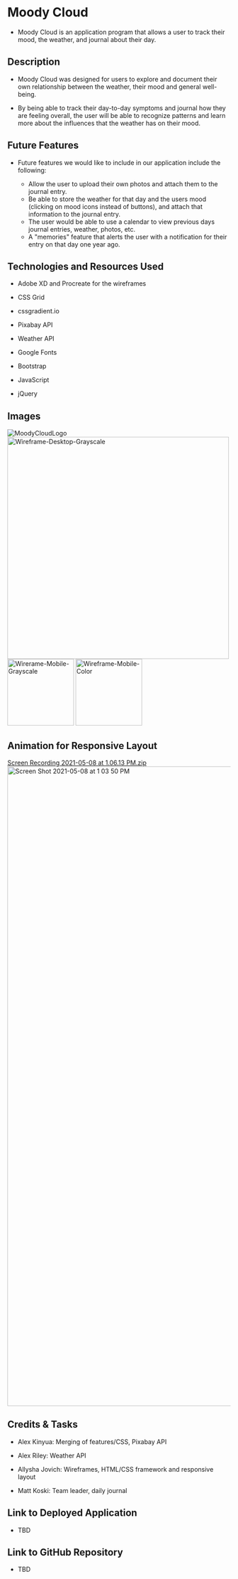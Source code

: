 # Moody Cloud

* Moody Cloud is an application program that allows a user to track their mood, the weather, and journal about their day. 


## Description

* Moody Cloud was designed for users to explore and document their own relationship between the weather, their mood and general well-being. 

* By being able to track their day-to-day symptoms and journal how they are feeling overall, the user will be able to recognize patterns and learn more about the influences that the weather has on their mood. 


## Future Features

* Future features we would like to include in our application include the following:

    * Allow the user to upload their own photos and attach them to the journal entry.
    * Be able to store the weather for that day and the users mood (clicking on mood icons instead of buttons), and attach that information to the journal entry.
    * The user would be able to use a calendar to view previous days journal entries, weather, photos, etc. 
    * A "memories" feature that alerts the user with a notification for their entry on that day one year ago. 


## Technologies and Resources Used

* Adobe XD and Procreate for the wireframes

* CSS Grid

* cssgradient.io

* Pixabay API
 
* Weather API

* Google Fonts

* Bootstrap

* JavaScript

* jQuery


## Images

![MoodyCloudLogo](https://user-images.githubusercontent.com/80286426/117523516-a20d2a80-af6d-11eb-9531-2bc0c42ad562.png) <img width="500" alt="Wireframe-Desktop-Grayscale" src="https://user-images.githubusercontent.com/80286426/117523518-a6394800-af6d-11eb-9479-ec2f88bc3479.png"> <img width="150" alt="Wirerame-Mobile-Grayscale" src="https://user-images.githubusercontent.com/80286426/117523552-de408b00-af6d-11eb-8d37-903ed47be377.png"> <img width="150" alt="Wireframe-Mobile-Color" src="https://user-images.githubusercontent.com/80286426/117523563-ee586a80-af6d-11eb-9112-47634d05309f.png">


## Animation for Responsive Layout

[Screen Recording 2021-05-08 at 1.06.13 PM.zip](https://github.com/mjkekai/Moody-Cloud/files/6446485/Screen.Recording.2021-05-08.at.1.06.13.PM.zip)
<img width="1440" alt="Screen Shot 2021-05-08 at 1 03 50 PM" src="https://user-images.githubusercontent.com/78839909/117552096-56569180-affe-11eb-9c83-fbe3cd36d76e.png">

## Credits & Tasks

* Alex Kinyua: Merging of features/CSS, Pixabay API

* Alex Riley: Weather API

* Allysha Jovich: Wireframes, HTML/CSS framework and responsive layout

* Matt Koski: Team leader, daily journal


## Link to Deployed Application 

* TBD


## Link to GitHub Repository

* TBD
